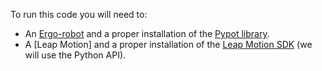 To run this code you will need to:
* An [Ergo-robot](http://poppy-project.github.io/pypot/quickstart.html) and a proper installation of the [Pypot library](http://poppy-project.github.io/pypot/).
* A [Leap Motion] and a proper installation of the [Leap Motion SDK](https://developer.leapmotion.com/) (we will use the Python API).
